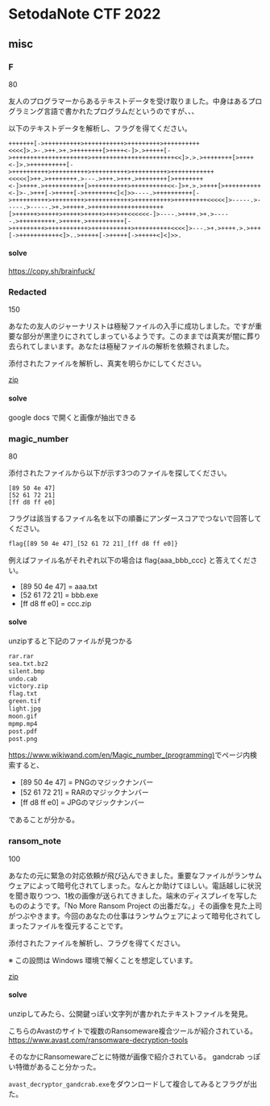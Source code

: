 # SetodaNote CTF 2022

## misc

### F

80

友人のプログラマーからあるテキストデータを受け取りました。中身はあるプログラミング言語で書かれたプログラムだというのですが、、、

以下のテキストデータを解析し、フラグを得てください。

```brainfuck
+++++++[->++++++++++>+++++++++++>+++++++++>++++++++++<<<<]>.>-.>++.>+.>++++++++[>++++<-]>.>+++++[->+++++++++++++++++++++>+++++++++++++++++++++++<<]>.>.>++++++++[>++++<-]>.>++++++++++[->++++++++++>++++++++++>++++++++++>++++++++++>++++++++++++<<<<<]>++.>++++++++.>---.>+++.>+++.>++++++++[>++++++++<-]>++++.>+++++++++++[>++++++++++>++++++++++<<-]>+.>.>++++[>++++++++++<-]>-.>+++[->+++++[->++++++++<]<]>>----.>++++++++++[->++++++++++>+++++++++>++++++++++++>++++++++++>+++++++++<<<<<]>-----.>-----.>-----.>+.>+++++.>++++++++++++++++++++[>++++++>+++++>+++++>+++++>+++>++<<<<<<-]>----.>++++.>+.>-----.>++++++++++.>+++++.>++++++++++[->+++++++++>+++++++++++>+++++++++++>++++++++++<<<<]>---.>+.>++++.>.>+++[->+++++++++++<]>..>+++++[->+++++[->+++++<]<]>>.
```

#### solve

<https://copy.sh/brainfuck/>

### Redacted

150

あなたの友人のジャーナリストは極秘ファイルの入手に成功しました。ですが重要な部分が黒塗りにされてしまっているようです。このままでは真実が闇に葬り去られてしまいます。あなたは極秘ファイルの解析を依頼されました。

添付されたファイルを解析し、真実を明らかにしてください。

[zip](redacted_37857eaa5bedd7b4715965b7db4d53196d60b854.zip)

#### solve

google docs で開くと画像が抽出できる

### magic_number

80

添付されたファイルから以下が示す3つのファイルを探してください。

```
[89 50 4e 47]
[52 61 72 21]
[ff d8 ff e0]
```

フラグは該当するファイル名を以下の順番にアンダースコアでつないで回答してください。

```bash
flag{[89 50 4e 47]_[52 61 72 21]_[ff d8 ff e0]}
```

例えばファイル名がそれぞれ以下の場合は flag{aaa_bbb_ccc} と答えてください。

- [89 50 4e 47] = aaa.txt
- [52 61 72 21] = bbb.exe
- [ff d8 ff e0] = ccc.zip

#### solve

unzipすると下記のファイルが見つかる

```bash
rar.rar
sea.txt.bz2
silent.bmp
undo.cab
victory.zip
flag.txt
green.tif
light.jpg
moon.gif
mpmp.mp4
post.pdf
post.png
```

<https://www.wikiwand.com/en/Magic_number_(programming)>でページ内検索すると、

- [89 50 4e 47] = PNGのマジックナンバー
- [52 61 72 21] = RARのマジックナンバー
- [ff d8 ff e0] = JPGのマジックナンバー

であることが分かる。

### ransom_note

100

あなたの元に緊急の対応依頼が飛び込んできました。重要なファイルがランサムウェアによって暗号化されてしまった。なんとか助けてほしい。電話越しに状況を聞き取りつつ、1枚の画像が送られてきました。端末のディスプレイを写したもののようです。「No More Ransom Project の出番だな。」その画像を見た上司がつぶやきます。今回のあなたの仕事はランサムウェアによって暗号化されてしまったファイルを復元することです。

添付されたファイルを解析し、フラグを得てください。

※ この設問は Windows 環境で解くことを想定しています。

[zip](ransom_note_28fc5d9aca7665b120dcd52c01e5e16514076160.zip)

#### solve

unzipしてみたら、公開鍵っぽい文字列が書かれたテキストファイルを発見。

こちらのAvastのサイトで複数のRansomeware複合ツールが紹介されている。
<https://www.avast.com/ransomware-decryption-tools>

そのなかにRansomewareごとに特徴が画像で紹介されている。
gandcrab っぽい特徴があること分かった。

`avast_decryptor_gandcrab.exe`をダウンロードして複合してみるとフラグが出た。
